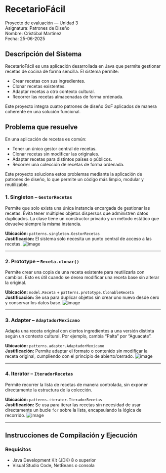 # RecetarioFácil

Proyecto de evaluación — Unidad 3  
Asignatura: Patrones de Diseño  
Nombre: Cristóbal Martínez   
Fecha: 25-06-2025

## Descripción del Sistema

RecetarioFácil es una aplicación desarrollada en Java que permite gestionar recetas de cocina de forma sencilla. El sistema permite:

- Crear recetas con sus ingredientes.
- Clonar recetas existentes.
- Adaptar recetas a otro contexto cultural.
- Recorrer las recetas almacenadas de forma ordenada.

Este proyecto integra cuatro patrones de diseño GoF aplicados de manera coherente en una solución funcional.

## Problema que resuelve

En una aplicación de recetas es común:

- Tener un único gestor central de recetas.
- Clonar recetas sin modificar las originales.
- Adaptar recetas para distintos países o públicos.
- Recorrer una colección de recetas de forma ordenada.

Este proyecto soluciona estos problemas mediante la aplicación de patrones de diseño, lo que permite un código más limpio, modular y reutilizable.

### 1. Singleton – `GestorRecetas`
Permite que solo exista una única instancia encargada de gestionar las recetas. Evita tener múltiples objetos dispersos que administren datos duplicados. La clase tiene un constructor privado y un método estático que devuelve siempre la misma instancia.

**Ubicación:** `patterns.singleton.GestorRecetas`  
**Justificación:** El sistema solo necesita un punto central de acceso a las recetas.
![image](https://github.com/user-attachments/assets/e003916a-333c-4808-a05e-3143f95c9b1f)

---

### 2. Prototype – `Receta.clonar()`
Permite crear una copia de una receta existente para reutilizarla con cambios. Esto es útil cuando se desea modificar una receta base sin alterar la original.

**Ubicación:** `model.Receta` + `patterns.prototype.ClonableReceta`  
**Justificación:** Se usa para duplicar objetos sin crear uno nuevo desde cero y conservar los datos base.
![image](https://github.com/user-attachments/assets/a7f25783-fad9-47c1-bb82-bfb8342eee36)

---

### 3. Adapter – `AdaptadorMexicano`
Adapta una receta original con ciertos ingredientes a una versión distinta según un contexto cultural. Por ejemplo, cambia “Palta” por “Aguacate”.

**Ubicación:** `patterns.adapter.AdaptadorMexicano`  
**Justificación:** Permite adaptar el formato o contenido sin modificar la receta original, cumpliendo con el principio de abierto/cerrado.
![image](https://github.com/user-attachments/assets/b0ea9e5a-c37c-4877-b473-31d40267fb07)

---

### 4. Iterator – `IteradorRecetas`
Permite recorrer la lista de recetas de manera controlada, sin exponer directamente la estructura de la colección.

**Ubicación:** `patterns.iterator.IteradorRecetas`  
**Justificación:** Se usa para iterar las recetas sin necesidad de usar directamente un bucle `for` sobre la lista, encapsulando la lógica de recorrido.
![image](https://github.com/user-attachments/assets/d0055fa5-3adb-4d6d-8407-5f6424fcaf74)

---

## Instrucciones de Compilación y Ejecución

### Requisitos
- Java Development Kit (JDK) 8 o superior
- Visual Studio Code, NetBeans o consola
